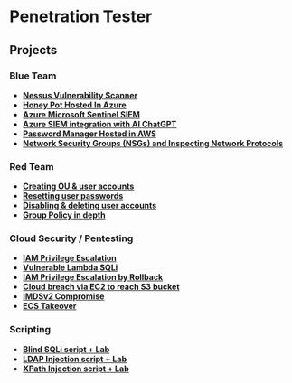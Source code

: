 # Penetration Tester 

## Projects

### Blue Team
- **[Nessus Vulnerability Scanner](https://github.com/ali0999109/nessus)**
- **[Honey Pot Hosted In Azure](https://github.com/ali0999109/Honeypot)**
- **[Azure Microsoft Sentinel SIEM](https://github.com/ali0999109/Microsoft)**
- **[Azure SIEM integration with AI ChatGPT](https://github.com/ali0999109/chatgpt)**
- **[Password Manager Hosted in AWS](https://github.com/ali0999109/Password)**
- **[Network Security Groups (NSGs) and Inspecting Network Protocols](https://github.com/ali0999109/configure-ad)**
  
### Red Team
- **[Creating OU & user accounts](https://github.com/ali0999109/New-users)**
- **[Resetting user passwords](https://github.com/ali0999109/userpassword)**
- **[Disabling & deleting user accounts](https://github.com/ali0999109/Disabling)**
- **[Group Policy in depth](https://github.com/ali0999109/CreatingGroupPolicy)**

### Cloud Security / Pentesting
- **[IAM Privilege Escalation](https://github.com/ali0999109/amplify)**
- **[Vulnerable Lambda SQLi](https://github.com/ali0999109/amplify)**
- **[IAM Privilege Escalation by Rollback](https://github.com/ali0999109/amplify)**
- **[Cloud breach via EC2 to reach S3 bucket](https://github.com/ali0999109/amplify)**
- **[IMDSv2 Compromise](https://github.com/ali0999109/amplify)**
- **[ECS Takeover](https://github.com/ali0999109/amplify)**

### Scripting
- **[Blind SQLi script + Lab](https://github.com/ali0999109/todo-app)**
- **[LDAP Injection script + Lab](https://github.com/ali0999109/WeatherForecast)**
- **[XPath Injection script + Lab](https://github.com/ali0999109/Webcam)**


